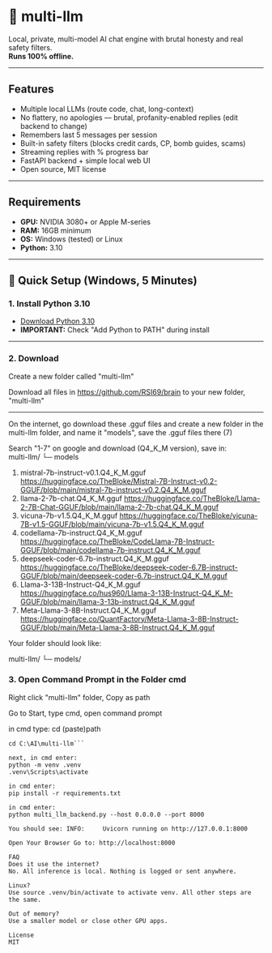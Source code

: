 # 🧠 multi-llm

Local, private, multi-model AI chat engine with brutal honesty and real safety filters.  
**Runs 100% offline.**

---

## Features

- Multiple local LLMs (route code, chat, long-context)
- No flattery, no apologies — brutal, profanity-enabled replies (edit backend to change)
- Remembers last 5 messages per session
- Built-in safety filters (blocks credit cards, CP, bomb guides, scams)
- Streaming replies with % progress bar
- FastAPI backend + simple local web UI
- Open source, MIT license

---

## Requirements

- **GPU:** NVIDIA 3080+ or Apple M-series  
- **RAM:** 16GB minimum  
- **OS:** Windows (tested) or Linux  
- **Python:** 3.10

---

## 🚀 Quick Setup (Windows, 5 Minutes)

### 1. Install Python 3.10

- [Download Python 3.10](https://www.python.org/downloads/release/python-3100/)
- **IMPORTANT:** Check "Add Python to PATH" during install

---

### 2. Download

Create a new folder called "multi-llm"

Download all files in https://github.com/RSI69/brain to your new folder, "multi-llm"

---

On the internet, go download these .gguf files and create a new folder in the multi-llm folder, and name it "models", save the .gguf files there (7)

Search "1-7" on google and download (Q4_K_M version), save in:                 
multi-llm/
 └─ models

1. mistral-7b-instruct-v0.1.Q4_K_M.gguf          https://huggingface.co/TheBloke/Mistral-7B-Instruct-v0.2-GGUF/blob/main/mistral-7b-instruct-v0.2.Q4_K_M.gguf
2. llama-2-7b-chat.Q4_K_M.gguf                   https://huggingface.co/TheBloke/Llama-2-7B-Chat-GGUF/blob/main/llama-2-7b-chat.Q4_K_M.gguf
3. vicuna-7b-v1.5.Q4_K_M.gguf                    https://huggingface.co/TheBloke/vicuna-7B-v1.5-GGUF/blob/main/vicuna-7b-v1.5.Q4_K_M.gguf
4. codellama-7b-instruct.Q4_K_M.gguf             https://huggingface.co/TheBloke/CodeLlama-7B-Instruct-GGUF/blob/main/codellama-7b-instruct.Q4_K_M.gguf
5. deepseek-coder-6.7b-instruct.Q4_K_M.gguf      https://huggingface.co/TheBloke/deepseek-coder-6.7B-instruct-GGUF/blob/main/deepseek-coder-6.7b-instruct.Q4_K_M.gguf
6. Llama-3-13B-Instruct-Q4_K_M.gguf              https://huggingface.co/hus960/Llama-3-13B-Instruct-Q4_K_M-GGUF/blob/main/llama-3-13b-instruct.Q4_K_M.gguf
7. Meta-Llama-3-8B-Instruct.Q4_K_M.gguf          https://huggingface.co/QuantFactory/Meta-Llama-3-8B-Instruct-GGUF/blob/main/Meta-Llama-3-8B-Instruct.Q4_K_M.gguf

Your folder should look like:

multi-llm/
 └─ models/


### 3. Open Command Prompt in the Folder cmd

Right click "multi-llm" folder, Copy as path

Go to Start, type cmd, open command prompt

in cmd type:
cd (paste)path 

```example
cd C:\AI\multi-llm```

next, in cmd enter:
python -m venv .venv
.venv\Scripts\activate

in cmd enter:
pip install -r requirements.txt
 
in cmd enter:
python multi_llm_backend.py --host 0.0.0.0 --port 8000

You should see: INFO:     Uvicorn running on http://127.0.0.1:8000

Open Your Browser Go to: http://localhost:8000

FAQ
Does it use the internet?
No. All inference is local. Nothing is logged or sent anywhere.

Linux?
Use source .venv/bin/activate to activate venv. All other steps are the same.

Out of memory?
Use a smaller model or close other GPU apps.

License
MIT
